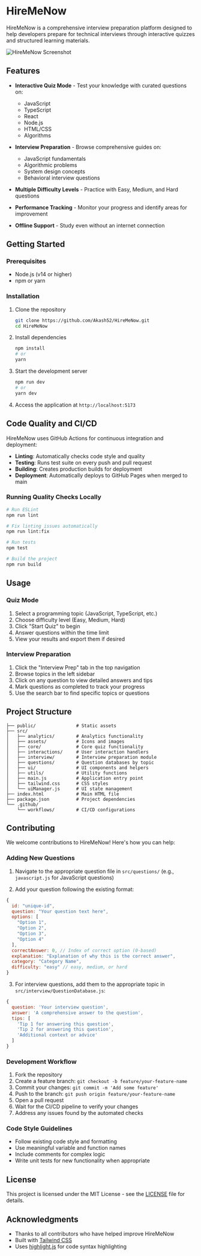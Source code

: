 # HireMeNow
HireMeNow is a comprehensive interview preparation platform designed to help developers prepare for technical interviews through interactive quizzes and structured learning materials.

![HireMeNow Screenshot](https://i.ibb.co/0jL8P5Vt/Hire-Me-Now-Ace-Your-Technical-Interview-Interview-Preparation-Platform-04-11-2025-04-24-PM.png)

## Features

- **Interactive Quiz Mode** - Test your knowledge with curated questions on:
  - JavaScript
  - TypeScript
  - React
  - Node.js
  - HTML/CSS
  - Algorithms

- **Interview Preparation** - Browse comprehensive guides on:
  - JavaScript fundamentals
  - Algorithmic problems
  - System design concepts
  - Behavioral interview questions

- **Multiple Difficulty Levels** - Practice with Easy, Medium, and Hard questions

- **Performance Tracking** - Monitor your progress and identify areas for improvement

- **Offline Support** - Study even without an internet connection

## Getting Started

### Prerequisites
- Node.js (v14 or higher)
- npm or yarn

### Installation

1. Clone the repository
   ```bash
   git clone https://github.com/Akash52/HireMeNow.git
   cd HireMeNow
   ```

2. Install dependencies
   ```bash
   npm install
   # or
   yarn
   ```

3. Start the development server
   ```bash
   npm run dev
   # or
   yarn dev
   ```

4. Access the application at `http://localhost:5173`

## Code Quality and CI/CD

HireMeNow uses GitHub Actions for continuous integration and deployment:

- **Linting**: Automatically checks code style and quality
- **Testing**: Runs test suite on every push and pull request
- **Building**: Creates production builds for deployment
- **Deployment**: Automatically deploys to GitHub Pages when merged to main

### Running Quality Checks Locally

```bash
# Run ESLint
npm run lint

# Fix linting issues automatically
npm run lint:fix

# Run tests
npm test

# Build the project
npm run build
```

## Usage

### Quiz Mode

1. Select a programming topic (JavaScript, TypeScript, etc.)
2. Choose difficulty level (Easy, Medium, Hard)
3. Click "Start Quiz" to begin
4. Answer questions within the time limit
5. View your results and export them if desired

### Interview Preparation

1. Click the "Interview Prep" tab in the top navigation
2. Browse topics in the left sidebar
3. Click on any question to view detailed answers and tips
4. Mark questions as completed to track your progress
5. Use the search bar to find specific topics or questions

## Project Structure

```
├── public/               # Static assets
├── src/
│   ├── analytics/        # Analytics functionality
│   ├── assets/           # Icons and images
│   ├── core/             # Core quiz functionality
│   ├── interactions/     # User interaction handlers
│   ├── interview/        # Interview preparation module
│   ├── questions/        # Question databases by topic
│   ├── ui/               # UI components and helpers
│   ├── utils/            # Utility functions
│   ├── main.js           # Application entry point
│   ├── tailwind.css      # CSS styles
│   └── uiManager.js      # UI state management
├── index.html            # Main HTML file
├── package.json          # Project dependencies
└── .github/
    └── workflows/        # CI/CD configurations
```

## Contributing

We welcome contributions to HireMeNow! Here's how you can help:

### Adding New Questions

1. Navigate to the appropriate question file in `src/questions/` (e.g., `javascript.js` for JavaScript questions)

2. Add your question following the existing format:

```javascript
{
  id: "unique-id",
  question: "Your question text here",
  options: [
    "Option 1",
    "Option 2",
    "Option 3",
    "Option 4"
  ],
  correctAnswer: 0, // Index of correct option (0-based)
  explanation: "Explanation of why this is the correct answer",
  category: "Category Name",
  difficulty: "easy" // easy, medium, or hard
}
```

3. For interview questions, add them to the appropriate topic in `src/interview/QuestionDatabase.js`:

```javascript
{
  question: 'Your interview question',
  answer: 'A comprehensive answer to the question',
  tips: [
    'Tip 1 for answering this question',
    'Tip 2 for answering this question',
    'Additional context or advice'
  ]
}
```

### Development Workflow

1. Fork the repository
2. Create a feature branch: `git checkout -b feature/your-feature-name`
3. Commit your changes: `git commit -m 'Add some feature'`
4. Push to the branch: `git push origin feature/your-feature-name`
5. Open a pull request
6. Wait for the CI/CD pipeline to verify your changes
7. Address any issues found by the automated checks

### Code Style Guidelines

- Follow existing code style and formatting
- Use meaningful variable and function names
- Include comments for complex logic
- Write unit tests for new functionality when appropriate

## License

This project is licensed under the MIT License - see the [LICENSE](LICENSE) file for details.

## Acknowledgments

- Thanks to all contributors who have helped improve HireMeNow
- Built with [Tailwind CSS](https://tailwindcss.com/)
- Uses [highlight.js](https://highlightjs.org/) for code syntax highlighting
